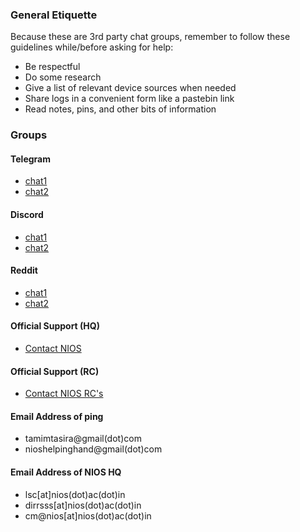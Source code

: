 ### General Etiquette
Because these are 3rd party chat groups, remember to follow these guidelines while/before asking for help:
- Be respectful
- Do some research
- Give a list of relevant device sources when needed
- Share logs in a convenient form like a pastebin link
- Read notes, pins, and other bits of information

### Groups
#### Telegram
- [chat1](https://t.me/nios_freehelp)
- [chat2](https://t.me/NIOS_HELP_DESK)

#### Discord
- [chat1](https://discord.com/invite/DesKMxwd)
- [chat2](https://discord.com/invite/FgWC8tGv)

#### Reddit
- [chat1](https://www.reddit.com/r/NIOS_Students/s/pSa1tMljWR)
- [chat2](https://www.reddit.com/r/Nios_unofficial/s/varZyi0F3R)

#### Official Support (HQ)
- [Contact NIOS](https://nios.ac.in/contact-us/headquarter.aspx)

#### Official Support (RC)
- [Contact NIOS RC's](https://sdmis.nios.ac.in/home/regional-center)

#### Email Address of ping
- tamimtasira@gmail(dot)com
- nioshelpinghand@gmail(dot)com

#### Email Address of NIOS HQ

- lsc[at]nios(dot)ac(dot)in
- dirrsss[at]nios(dot)ac(dot)in
- cm@nios[at]nios(dot)ac(dot)in